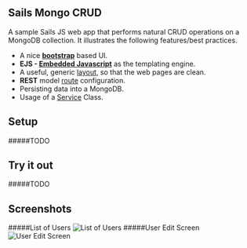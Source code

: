 Sails Mongo CRUD
-------------
A sample Sails JS web app that performs natural CRUD operations on a MongoDB collection. It illustrates the following features/best practices.

- A nice **[bootstrap](http://getbootstrap.com)** based UI.
- **EJS - [Embedded Javascript](http://www.embeddedjs.com/)** as the templating engine.
- A useful, generic [layout](https://github.com/sameerean/sails-mongo-crud/blob/master/views/layout.ejs), so that the web pages are clean.
- **REST** model [route](https://github.com/sameerean/sails-mongo-crud/blob/master/config/routes.js) configuration.
- Persisting data into a MongoDB.
- Usage of a [Service](https://github.com/sameerean/sails-mongo-crud/blob/master/api/services/UserService.js) Class.

Setup
--------
#####TODO

Try it out
--------
#####TODO

Screenshots
------------
#####List of Users 
![List of Users](https://raw.githubusercontent.com/sameerean/sails-mongo-crud/master/assets/images/docs/user-list.png "List of Users")
#####User Edit Screen 
![User Edit Screen](https://raw.githubusercontent.com/sameerean/sails-mongo-crud/master/assets/images/docs/user-edit.png "User Edit Screen")
